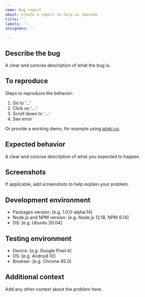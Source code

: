 ```yaml
---
name: Bug report
about: Create a report to help us improve
title: ''
labels: ''
assignees: ''

---
```


## Describe the bug

A clear and concise description of what the bug is.

## To reproduce

Steps to reproduce the behavior:

1. Go to '...'
2. Click on '....'
3. Scroll down to '....'
4. See error

Or provide a working demo, for example using [plnkr.co](http://next.plnkr.co).

## Expected behavior

A clear and concise description of what you expected to happen.

## Screenshots

If applicable, add screenshots to help explain your problem.

## Development environment

- Packages version: [e.g. 1.0.0-alpha.14]
- Node.js and NPM version: [e.g. Node.js 12.18, NPM 6.14]
- OS: [e.g. Ubuntu 20.04]

## Testing environment

- Device: [e.g. Google Pixel 4]
- OS: [e.g. Android 10]
- Browser: [e.g. Chrome 85.0]

## Additional context

Add any other context about the problem here.

